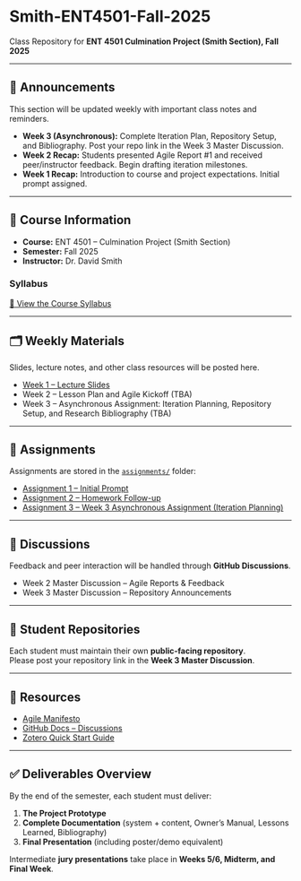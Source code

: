 # Smith-ENT4501-Fall-2025  
Class Repository for **ENT 4501 Culmination Project (Smith Section), Fall 2025**  

---

## 📢 Announcements  
This section will be updated weekly with important class notes and reminders.  

- **Week 3 (Asynchronous):** Complete Iteration Plan, Repository Setup, and Bibliography. Post your repo link in the Week 3 Master Discussion.  
- **Week 2 Recap:** Students presented Agile Report #1 and received peer/instructor feedback. Begin drafting iteration milestones.  
- **Week 1 Recap:** Introduction to course and project expectations. Initial prompt assigned.  

---

## 📄 Course Information  
- **Course:** ENT 4501 – Culmination Project (Smith Section)  
- **Semester:** Fall 2025  
- **Instructor:** Dr. David Smith  

### Syllabus  
[📘 View the Course Syllabus](https://citytech-cuny.simplesyllabus.com/doc/o8qli4p4h/Fall-2025-%281259%29-ENT-4501-H20-Culmination-Project?mode=view)  

---

## 🗂️ Weekly Materials  
Slides, lecture notes, and other class resources will be posted here.  

- [Week 1 – Lecture Slides](https://www.dropbox.com/scl/fi/79dmttnxo16306w6d37d0/ENT_4501_Week1_Lecture.pptx?rlkey=zp6kxft226fj0f97pl167euo4&dl=0)  
- Week 2 – Lesson Plan and Agile Kickoff (TBA)  
- Week 3 – Asynchronous Assignment: Iteration Planning, Repository Setup, and Research Bibliography (TBA)  

---

## 📝 Assignments  
Assignments are stored in the [`assignments/`](assignments) folder:  

- [Assignment 1 – Initial Prompt](assignments/01-Initial_Prompt.md)  
- [Assignment 2 – Homework Follow-up](assignments/01-Homework_assignment.md)  
- [Assignment 3 – Week 3 Asynchronous Assignment (Iteration Planning)](assignments/Week3_Assignment.md)  

---

## 💬 Discussions  
Feedback and peer interaction will be handled through **GitHub Discussions**.  
- Week 2 Master Discussion – Agile Reports & Feedback  
- Week 3 Master Discussion – Repository Announcements  

---

## 📌 Student Repositories  
Each student must maintain their own **public-facing repository**.  
Please post your repository link in the **Week 3 Master Discussion**.  

---

## 🔧 Resources  
- [Agile Manifesto](https://agilemanifesto.org/)  
- [GitHub Docs – Discussions](https://docs.github.com/en/discussions/collaborating-with-your-community-in-discussions/participating-in-a-discussion)  
- [Zotero Quick Start Guide](https://www.zotero.org/support/quick_start_guide)  

---

## ✅ Deliverables Overview  
By the end of the semester, each student must deliver:  
1. **The Project Prototype**  
2. **Complete Documentation** (system + content, Owner’s Manual, Lessons Learned, Bibliography)  
3. **Final Presentation** (including poster/demo equivalent)  

Intermediate **jury presentations** take place in **Weeks 5/6, Midterm, and Final Week**.  
